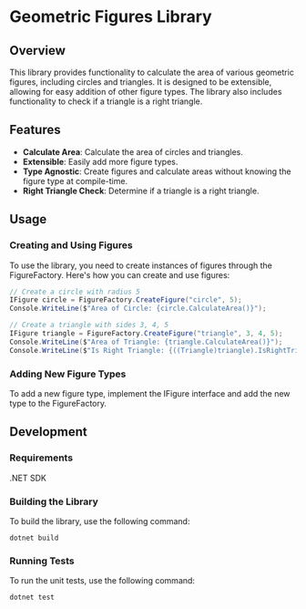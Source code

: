 # Geometric Figures Library
## Overview
This library provides functionality to calculate the area of various geometric figures, including circles and triangles. It is designed to be extensible, allowing for easy addition of other figure types. The library also includes functionality to check if a triangle is a right triangle.
## Features
- **Calculate Area**: Calculate the area of circles and triangles.
- **Extensible**: Easily add more figure types.
- **Type Agnostic**: Create figures and calculate areas without knowing the figure type at compile-time.
- **Right Triangle Check**: Determine if a triangle is a right triangle.
## Usage
### Creating and Using Figures
To use the library, you need to create instances of figures through the FigureFactory. Here's how you can create and use figures:

```C#
// Create a circle with radius 5
IFigure circle = FigureFactory.CreateFigure("circle", 5);
Console.WriteLine($"Area of Circle: {circle.CalculateArea()}");
```

```C#
// Create a triangle with sides 3, 4, 5
IFigure triangle = FigureFactory.CreateFigure("triangle", 3, 4, 5);
Console.WriteLine($"Area of Triangle: {triangle.CalculateArea()}");
Console.WriteLine($"Is Right Triangle: {((Triangle)triangle).IsRightTriangle()}");
```
### Adding New Figure Types
To add a new figure type, implement the IFigure interface and add the new type to the FigureFactory.

## Development
### Requirements
.NET SDK
### Building the Library
To build the library, use the following command:
```shell
dotnet build
```
### Running Tests
To run the unit tests, use the following command:
```shell
dotnet test
```
